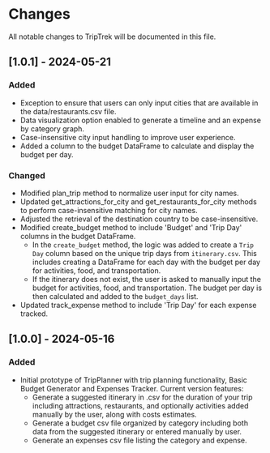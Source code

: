 # Changes 

All notable changes to TripTrek will be documented in this file.

## [1.0.1] - 2024-05-21
### Added
- Exception to ensure that users can only input cities that are available in the data/restaurants.csv file. 
- Data visualization option enabled to generate a timeline and an expense by category graph.  
- Case-insensitive city input handling to improve user experience.
- Added a column to the budget DataFrame to calculate and display the budget per day.


### Changed
- Modified plan_trip method to normalize user input for city names.
- Updated get_attractions_for_city and get_restaurants_for_city methods to perform case-insensitive matching for city names.
- Adjusted the retrieval of the destination country to be case-insensitive.
- Modified create_budget method to include 'Budget' and 'Trip Day' columns in the budget DataFrame.
    - In the `create_budget` method, the logic was added to create a `Trip Day` column based on the unique trip days from `itinerary.csv`. This includes creating a DataFrame for each day with the budget per day for activities, food, and transportation.
    - If the itinerary does not exist, the user is asked to manually input the budget for activities, food, and transportation. The budget per day is then calculated and added to the `budget_days` list.
- Updated track_expense method to include 'Trip Day' for each expense tracked.



## [1.0.0] - 2024-05-16
### Added
- Initial prototype of TripPlanner with trip planning functionality, Basic Budget Generator and Expenses Tracker. Current version features:
    - Generate a suggested itinerary in .csv for the duration of your trip including attractions, restaurants, and optionally activities added manually by the user, along with costs estimates.
    - Generate a budget csv file organized by category including both data from the suggested itinerary or entered manually by user.
    - Generate an expenses csv file listing the category and expense.